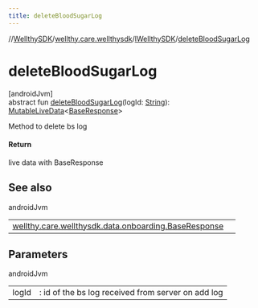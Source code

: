 ```yaml
---
title: deleteBloodSugarLog
---
```

//[WellthySDK](../../../index.html)/[wellthy.care.wellthysdk](../index.html)/[IWellthySDK](index.html)/[deleteBloodSugarLog](delete-blood-sugar-log.html)



# deleteBloodSugarLog



[androidJvm]\
abstract fun [deleteBloodSugarLog](delete-blood-sugar-log.html)(logId: [String](https://kotlinlang.org/api/latest/jvm/stdlib/kotlin/-string/index.html)): [MutableLiveData](https://developer.android.com/reference/kotlin/androidx/lifecycle/MutableLiveData.html)&lt;[BaseResponse](../../wellthy.care.wellthysdk.data.onboarding/-base-response/index.html)&gt;



Method to delete bs log



#### Return



live data with BaseResponse



## See also


androidJvm

| | |
|---|---|
| [wellthy.care.wellthysdk.data.onboarding.BaseResponse](../../wellthy.care.wellthysdk.data.onboarding/-base-response/index.html) |  |



## Parameters


androidJvm

| | |
|---|---|
| logId | : id of the bs log received from server on add log |




